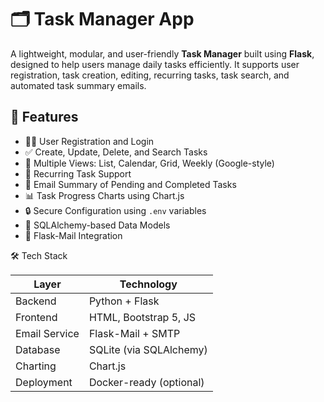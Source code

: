 # 🗂️ Task Manager App

A lightweight, modular, and user-friendly **Task Manager** built using **Flask**, designed to help users manage daily tasks efficiently. It supports user registration, task creation, editing, recurring tasks, task search, and automated task summary emails.

## 🚀 Features

- 🧑‍💼 User Registration and Login
- ✅ Create, Update, Delete, and Search Tasks
- 📆 Multiple Views: List, Calendar, Grid, Weekly (Google-style)
- 🔁 Recurring Task Support
- 📧 Email Summary of Pending and Completed Tasks
- 📊 Task Progress Charts using Chart.js
- 🔒 Secure Configuration using `.env` variables
- 🧱 SQLAlchemy-based Data Models
- 💌 Flask-Mail Integration

🛠 Tech Stack

| Layer          | Technology             |
|----------------|------------------------|
| Backend        | Python + Flask         |
| Frontend       | HTML, Bootstrap 5, JS  |
| Email Service  | Flask-Mail + SMTP      |
| Database       | SQLite (via SQLAlchemy)|
| Charting       | Chart.js               |
| Deployment     | Docker-ready (optional)|
